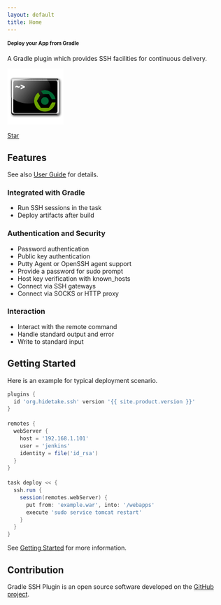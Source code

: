 ```yaml
---
layout: default
title: Home
---
```


<section class="jumbotron">
<section class="container">
<section class="row">
<section class="col-md-10">

# Deploy your App from Gradle

A Gradle plugin which provides SSH facilities for continuous delivery.

</section>
<section class="col-md-2">

![Logo](/public/gradle-ssh-plugin.png)

</section>
</section>
<a class="github-button" href="https://github.com/int128/gradle-ssh-plugin" data-icon="octicon-star" data-count-href="/int128/gradle-ssh-plugin/stargazers" data-count-api="/repos/int128/gradle-ssh-plugin#stargazers_count">Star</a>
</section>
</section>
<section class="container">
<section class="row">
<section class="col-md-6">

## Features

See also [User Guide](/user-guide.html) for details.

### Integrated with Gradle

* Run SSH sessions in the task
* Deploy artifacts after build

### Authentication and Security

* Password authentication
* Public key authentication
* Putty Agent or OpenSSH agent support
* Provide a password for sudo prompt
* Host key verification with known_hosts
* Connect via SSH gateways
* Connect via SOCKS or HTTP proxy

### Interaction

* Interact with the remote command
* Handle standard output and error
* Write to standard input

</section>
<section class="col-md-6">

## Getting Started

Here is an example for typical deployment scenario.

```groovy
plugins {
  id 'org.hidetake.ssh' version '{{ site.product.version }}'
}

remotes {
  webServer {
    host = '192.168.1.101'
    user = 'jenkins'
    identity = file('id_rsa')
  }
}

task deploy << {
  ssh.run {
    session(remotes.webServer) {
      put from: 'example.war', into: '/webapps'
      execute 'sudo service tomcat restart'
    }
  }
}
```

See [Getting Started](/getting-started.html) for more information.

</section>
</section>


Contribution
------------

Gradle SSH Plugin is an open source software developed on the [GitHub project](https://github.com/int128/gradle-ssh-plugin).

</section>
